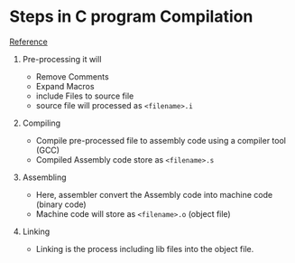 # Steps in C program Compilation

[Reference](https://www.scaler.com/topics/c/compilation-process-in-c/)

1. Pre-processing
    it will
    - Remove Comments
    - Expand Macros
    - include Files to source file
    - source file will processed as `<filename>.i`

2. Compiling
    - Compile pre-processed file to assembly code using a compiler tool (GCC)
    - Compiled Assembly code store as `<filename>.s`

3. Assembling
    - Here, assembler convert the Assembly code into machine code (binary code)
    - Machine code will store as `<filename>.o` (object file)

4. Linking
    - Linking is the process including lib files into the object file.

